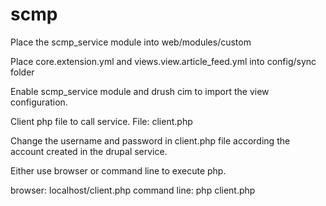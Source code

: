 # scmp

Place the scmp_service module into web/modules/custom

Place core.extension.yml and views.view.article_feed.yml into config/sync folder

Enable scmp_service module and drush cim to import the view configuration.

Client php file to call service.
File: client.php

Change the username and password in client.php file according the account created in the drupal service.

Either use browser or command line to execute php.

browser:  localhost/client.php
command line: php client.php
